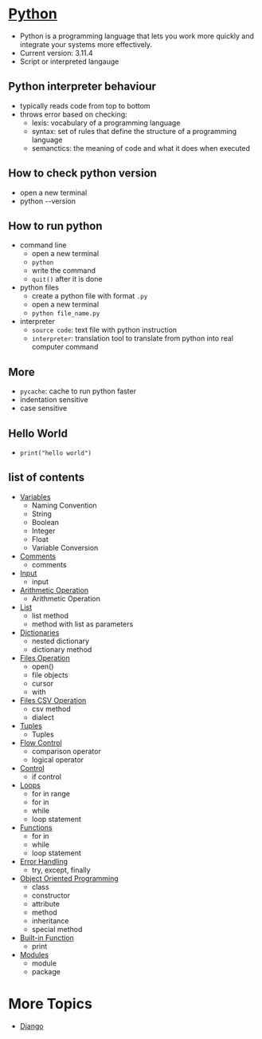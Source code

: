 # [Python](https://www.python.org/about/gettingstarted/)
- Python is a programming language that lets you work more quickly and integrate your systems more effectively.
- Current version: 3.11.4
- Script or interpreted langauge

## Python interpreter behaviour
- typically reads code from top to bottom
- throws error based on checking:
    - lexis: vocabulary of a programming language
    - syntax: set of rules that define the structure of a programming language
    - semanctics: the meaning of code and what it does when executed

## How to check python version
- open a new terminal
- python --version

## How to run python
- command line
    - open a new terminal
    - `python`
    - write the command
    - `quit()` after it is done
- python files
    - create a python file with format `.py`
    - open a new terminal
    - `python file_name.py`
- interpreter
    - `source code`: text file with python instruction
    - `interpreter`: translation tool to translate from python into real computer command

## More
- `pycache`: cache to run python faster
- indentation sensitive
- case sensitive

## Hello World
- `print("hello world")`

## list of contents
- [Variables](https://github.com/HidayatRivai2020/Python/tree/main/variables)
    - Naming Convention
    - String
    - Boolean
    - Integer
    - Float
    - Variable Conversion
- [Comments](https://github.com/HidayatRivai2020/Python/tree/main/comments)
    - comments
- [Input](https://github.com/HidayatRivai2020/Python/tree/main/input)
    - input
- [Arithmetic Operation](https://github.com/HidayatRivai2020/Python/tree/main/arithmetic_operation)
    - Arithmetic Operation
- [List](https://github.com/HidayatRivai2020/Python/tree/main/list)
    - list method
    - method with list as parameters
- [Dictionaries](https://github.com/HidayatRivai2020/Python/tree/main/dictionaries)
    - nested dictionary
    - dictionary method
- [Files Operation](https://github.com/HidayatRivai2020/Python/tree/main/files_operation)
    - open()
    - file objects
    - cursor
    - with
- [Files CSV Operation](https://github.com/HidayatRivai2020/Python/tree/main/files_csv_operation)
    - csv method
    - dialect
- [Tuples](https://github.com/HidayatRivai2020/Python/tree/main/tuples)
    - Tuples
- [Flow Control](https://github.com/HidayatRivai2020/Python/tree/main/flow_control/)
    - comparison operator
    - logical operator
- [Control](https://github.com/HidayatRivai2020/Python/tree/main/control/)
    - if control
- [Loops](https://github.com/HidayatRivai2020/Python/tree/main/loops/)
    - for in range
    - for in
    - while
    - loop statement
- [Functions](https://github.com/HidayatRivai2020/Python/tree/main/functions/)
    - for in
    - while
    - loop statement
- [Error Handling](https://github.com/HidayatRivai2020/Python/tree/main/error_handling/)
    - try, except, finally
- [Object Oriented Programming](https://github.com/HidayatRivai2020/Python/tree/main/oop/)
    - class
    - constructor
    - attribute
    - method
    - inheritance
    - special method
- [Built-in Function](https://github.com/HidayatRivai2020/Python/tree/main/builtin_function/)
    - print
- [Modules](https://github.com/HidayatRivai2020/Python/tree/main/modules/)
    - module
    - package


# More Topics
- [Django](https://github.com/HidayatRivai2020/Django)
